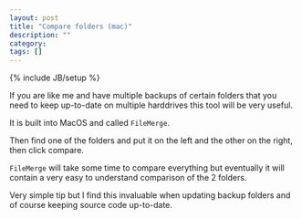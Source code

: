 ```yaml
---
layout: post
title: "Compare folders (mac)"
description: ""
category:
tags: []
---
```

{% include JB/setup %}

If you are like me and have multiple backups of certain folders that you need to keep up-to-date on multiple harddrives this tool will be very useful.

It is built into MacOS and called `FileMerge`.

Then find one of the folders and put it on the left and the other on the right, then click compare.

`FileMerge` will take some time to compare everything but eventually it will contain a very easy to understand comparison of the 2 folders.

Very simple tip but I find this invaluable when updating backup folders and of course keeping source code up-to-date.